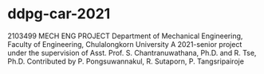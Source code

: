 # ddpg-car-2021
2103499 MECH ENG PROJECT
Department of Mechanical Engineering, Faculty of Engineering, Chulalongkorn University
A 2021-senior project under the supervision of Asst. Prof. S. Chantranuwathana, Ph.D. and R. Tse, Ph.D.
Contributed by P. Pongsuwannakul, R. Sutaporn, P. Tangsripairoje

